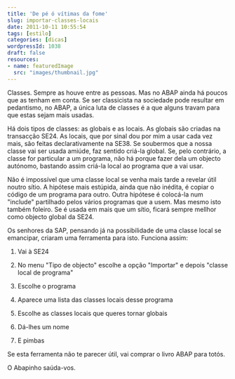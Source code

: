 ```yaml
---
title: 'De pé ó vítimas da fome'
slug: importar-classes-locais
date: 2011-10-11 10:55:54
tags: [estilo]
categories: [dicas]
wordpressId: 1038
draft: false
resources:
- name: featuredImage
  src: "images/thumbnail.jpg"
---
```

Classes. Sempre as houve entre as pessoas. Mas no ABAP ainda há poucos que as tenham em conta. Se ser classicista na sociedade pode resultar em pedantismo, no ABAP, a única luta de classes é a que alguns travam para que estas sejam mais usadas.

Há dois tipos de classes: as globais e as locais. As globais são criadas na transacção SE24. As locais, que por sinal dou por mim a usar cada vez mais, são feitas declarativamente na SE38. Se soubermos que a nossa classe vai ser usada amiúde, faz sentido criá-la global. Se, pelo contrário, a classe for particular a um programa, não há porque fazer dela um objecto autónomo, bastando assim criá-la local ao programa que a vai usar.

Não é impossível que uma classe local se venha mais tarde a revelar útil noutro sítio. A hipótese mais estúpida, ainda que não inédita, é copiar o código de um programa para outro. Outra hipótese é colocá-la num "include" partilhado pelos vários programas que a usem. Mas mesmo isto também foleiro. Se é usada em mais que um sítio, ficará sempre mellhor como objecto global da SE24.

Os senhores da SAP, pensando já na possibilidade de uma classe local se emancipar, criaram uma ferramenta para isto. Funciona assim:

  1. Vai à SE24

  2. No menu "Tipo de objecto" escolhe a opção "Importar" e depois "classe local de programa"

  3. Escolhe o programa

  4. Aparece uma lista das classes locais desse programa

  5. Escolhe as classes locais que queres tornar globais

  6. Dá-lhes um nome

  7. E pimbas

Se esta ferramenta não te parecer útil, vai comprar o livro ABAP para totós.

O Abapinho saúda-vos.
